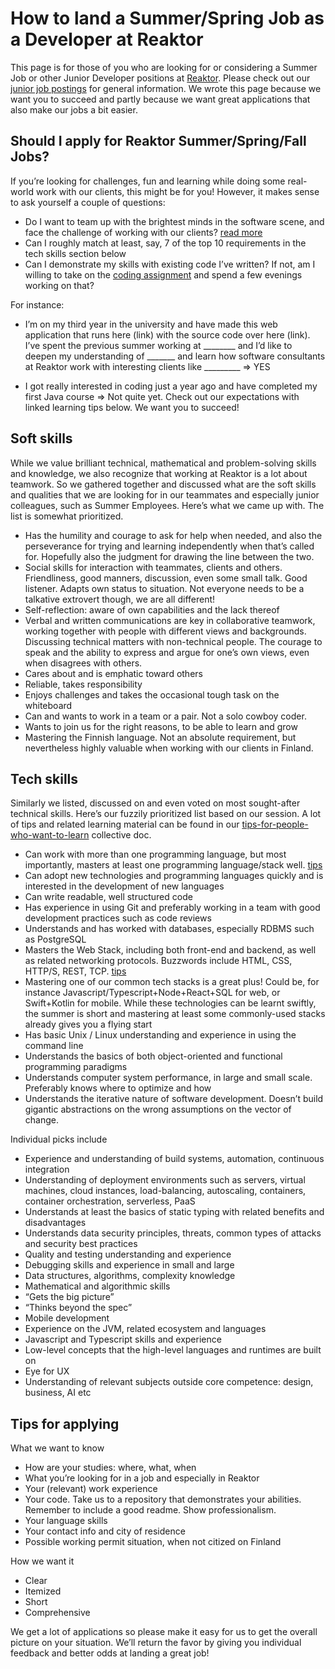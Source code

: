 # How to land a Summer/Spring Job as a Developer at Reaktor

This page is for those of you who are looking for or considering a Summer Job or other Junior Developer positions at [Reaktor](https://www.reaktor.com). Please check out our [junior job postings](https://www.reaktor.com/trainees/) for general information. We wrote this page because we want you to succeed and partly because we want great applications that also make our jobs a bit easier.

## Should I apply for Reaktor Summer/Spring/Fall Jobs?

If you’re looking for challenges, fun and learning while doing some real-world work with our clients, this might be for you! However, it makes sense to ask yourself a couple of questions:

- Do I want to team up with the brightest minds in the software scene, and face the challenge of working with our clients? [read more](https://www.reaktor.com/trainees/)
- Can I roughly match at least, say, 7 of the top 10 requirements in the tech skills section below
- Can I demonstrate my skills with existing code I’ve written? 
If not, am I willing to take on the [coding assignment](https://assignments.reaktor.com/birdnest/) and spend a few evenings working on that?

For instance:

- I’m on my third year in the university and have made this web application that runs here (link) with the source code over here (link). I’ve spent the previous summer working at ________ and I’d like to deepen my understanding of _______ and learn how software consultants at Reaktor work with interesting clients like _________ => YES

- I got really interested in coding just a year ago and have completed my first Java course => Not quite yet. Check out our expectations with linked learning tips below. We want you to succeed!

## Soft skills

While we value brilliant technical, mathematical and problem-solving skills and knowledge, we also recognize that working at Reaktor is a lot about teamwork. So we gathered together and discussed what are the soft skills and qualities that we are looking for in our teammates and especially junior colleagues, such as Summer Employees. Here’s what we came up with. The list is somewhat prioritized.

- Has the humility and courage to ask for help when needed, and also the perseverance for trying and learning independently when that’s called for. Hopefully also the judgment for drawing the line between the two.
- Social skills for interaction with teammates, clients and others. Friendliness, good manners, discussion, even some small talk. Good listener. Adapts own status to situation. Not everyone needs to be a talkative extrovert though, we are all different!
- Self-reflection: aware of own capabilities and the lack thereof
- Verbal and written communications are key in collaborative teamwork, working together with people with different views and backgrounds. Discussing technical matters with non-technical people. The courage to speak and the ability to express and argue for one’s own views, even when disagrees with others.
- Cares about and is emphatic toward others
- Reliable, takes responsibility
- Enjoys challenges and takes the occasional tough task on the whiteboard
- Can and wants to work in a team or a pair. Not a solo cowboy coder.
- Wants to join us for the right reasons, to be able to learn and grow
- Mastering the Finnish language. Not an absolute requirement, but nevertheless highly valuable when working with our clients in Finland.

## Tech skills

Similarly we listed, discussed on and even voted on most sought-after technical skills. Here’s our fuzzily prioritized list based on our session. A lot of tips and related learning material can be found in our [tips-for-people-who-want-to-learn](https://github.com/reaktor/tips-for-ppl-who-want-to-learn) collective doc.

- Can work with more than one programming language, but most importantly, masters at least one programming language/stack well. [tips](https://github.com/reaktor/tips-for-ppl-who-want-to-learn#what-are-the-most-important-skills-for-a-full-stack-developer--popular)
- Can adopt new technologies and programming languages quickly and is interested in the development of new languages
- Can write readable, well structured code
- Has experience in using Git and preferably working in a team with good development practices such as code reviews
- Understands and has worked with databases, especially RDBMS such as PostgreSQL
- Masters the Web Stack, including both front-end and backend, as well as related networking protocols. Buzzwords include HTML, CSS, HTTP/S, REST, TCP. [tips](https://github.com/reaktor/tips-for-ppl-who-want-to-learn#user-content-web-technologies)
- Mastering one of our common tech stacks is a great plus! Could be, for instance Javascript/Typescript+Node+React+SQL for web, or Swift+Kotlin for mobile. While these technologies can be learnt swiftly, the summer is short and mastering at least some commonly-used stacks already gives you a flying start
- Has basic Unix / Linux understanding and experience in using the command line
- Understands the basics of both object-oriented and functional programming paradigms
- Understands computer system performance, in large and small scale. Preferably knows where to optimize and how
- Understands the iterative nature of software development. Doesn’t build gigantic abstractions on the wrong assumptions on the vector of change.

Individual picks include

- Experience and understanding of build systems, automation, continuous integration
- Understanding of deployment environments such as servers, virtual machines, cloud instances, load-balancing, autoscaling, containers, container orchestration, serverless, PaaS
- Understands at least the basics of static typing with related benefits and disadvantages
- Understands data security principles, threats, common types of attacks and security best practices
- Quality and testing understanding and experience
- Debugging skills and experience in small and large
- Data structures, algorithms, complexity knowledge
- Mathematical and algorithmic skills
- “Gets the big picture”
- “Thinks beyond the spec”
- Mobile development
- Experience on the JVM, related ecosystem and languages
- Javascript and Typescript skills and experience
- Low-level concepts that the high-level languages and runtimes are built on
- Eye for UX
- Understanding of relevant subjects outside core competence: design, business, AI etc

## Tips for applying

What we want to know

- How are your studies: where, what, when
- What you’re looking for in a job and especially in Reaktor
- Your (relevant) work experience
- Your code. Take us to a repository that demonstrates your abilities. Remember to include a good readme. Show professionalism.
- Your language skills
- Your contact info and city of residence
- Possible working permit situation, when not citized on Finland

How we want it

- Clear
- Itemized
- Short
- Comprehensive

We get a lot of applications so please make it easy for us to get the overall picture on your situation. We’ll return the favor by giving you individual feedback and better odds at landing a great job!
